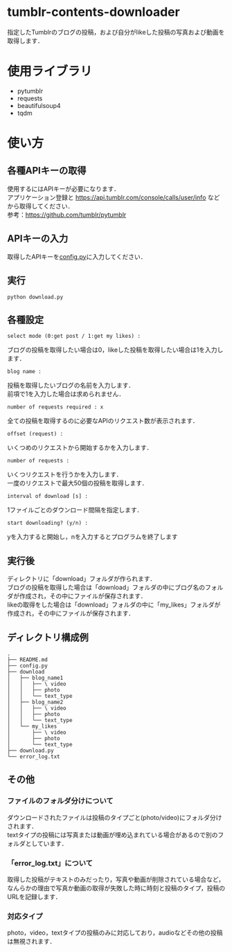 # tumblr-contents-downloader
指定したTumblrのブログの投稿，および自分がlikeした投稿の写真および動画を取得します．  

# 使用ライブラリ
* pytumblr
* requests
* beautifulsoup4
* tqdm

# 使い方
## 各種APIキーの取得
使用するにはAPIキーが必要になります．  
アプリケーション登録と https://api.tumblr.com/console/calls/user/info などから取得してください．  
参考：https://github.com/tumblr/pytumblr  

## APIキーの入力
取得したAPIキーを[config.py](https://github.com/temp176/tumblr-contents-downloader/blob/master/config.py)に入力してください．  

## 実行
```
python download.py
```

## 各種設定
```
select mode (0:get post / 1:get my likes) :
```
ブログの投稿を取得したい場合は0，likeした投稿を取得したい場合は1を入力します．  

```
blog name :
```
投稿を取得したいブログの名前を入力します．  
前項で1を入力した場合は求められません．  

```
number of requests required : x
```
全ての投稿を取得するのに必要なAPIのリクエスト数が表示されます．    

```
offset (request) :
```
いくつめのリクエストから開始するかを入力します．  

```
number of requests :
```
いくつリクエストを行うかを入力します．  
一度のリクエストで最大50個の投稿を取得します．  

```
interval of download [s] :
```
1ファイルごとのダウンロード間隔を指定します．  

```
start downloading? (y/n) :
```
yを入力すると開始し，nを入力するとプログラムを終了します

## 実行後
ディレクトリに「download」フォルダが作られます．    
ブログの投稿を取得した場合は「download」フォルダの中にブログ名のフォルダが作成され，その中にファイルが保存されます．  
likeの取得をした場合は「download」フォルダの中に「my_likes」フォルダが作成され，その中にファイルが保存されます．  

## ディレクトリ構成例
```
.  
├── README.md  
├── config.py  
├── download  
│   ├── blog_name1  
│   │   ├── \ video  
│   │   ├── photo  
│   │   └── text_type  
│   ├── blog_name2  
│   │   ├── \ video  
│   │   ├── photo  
│   │   └── text_type  
│   └── my_likes  
│       ├── \ video  
│       ├── photo  
│       └── text_type  
├── download.py  
└── error_log.txt  
```

## その他
### ファイルのフォルダ分けについて
ダウンロードされたファイルは投稿のタイプごと(photo/video)にフォルダ分けされます．  
textタイプの投稿には写真または動画が埋め込まれている場合があるので別のフォルダとしています．  

### 「error_log.txt」について
取得した投稿がテキストのみだったり，写真や動画が削除されている場合など，なんらかの理由で写真か動画の取得が失敗した時に時刻と投稿のタイプ，投稿のURLを記録します．

### 対応タイプ
photo，video，textタイプの投稿のみに対応しており，audioなどその他の投稿は無視されます．  

